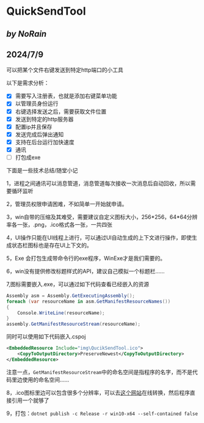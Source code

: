 # QuickSendTool

## *by NoRain*

## 2024/7/9

可以把某个文件右键发送到特定http端口的小工具

以下是需求分析：

- [x] 需要写入注册表，也就是添加右键菜单功能
- [x] 以管理员身份运行
- [x] 右键选择发送之后，需要获取文件位置
- [x] 发送到特定的http服务器
- [x] 配置ip并且保存
- [x] 发送完成后弹出通知
- [x] 支持在后台运行加快速度
- [x] 通讯
- [ ] 打包成exe

下面是一些技术总结/随堂小记

1，进程之间通讯可以消息管道，消息管道每次接收一次消息后自动回收，所以需要循环监听

2，管理员权限申请困难，不如简单一开始就申请。

3，win自带的压缩及其难受，需要建议自定义图标大小，256\*256，64\*64分辨率各一张，.png，.ico格式各一张，一共四张

4，UI操作只能在UI线程上进行，可以通过UI自动生成的上下文进行操作，即使生成状态栏图标也是存在UI上下文的。

5，<OutputType>Exe</OutputType> 会打包生成带命令行的exe程序，WinExe才是我们需要的。

6，win没有提供修改标题样式的API，建议自己模拟一个标题栏……

7,图标需要嵌入.exe，可以通过如下代码查看已经嵌入的资源

```cs
Assembly asm = Assembly.GetExecutingAssembly();
foreach (var resourceName in asm.GetManifestResourceNames())
{
    Console.WriteLine(resourceName);
}
assembly.GetManifestResourceStream(resourceName);
```

同时可以使用如下代码嵌入.cspoj

```xml
<EmbeddedResource Include="img\QucikSendTool.ico">
    <CopyToOutputDirectory>PreserveNewest</CopyToOutputDirectory>
</EmbeddedResource>
```

注意一点，```GetManifestResourceStream```中的命名空间是指程序的名字，而不是代码里边使用的命名空间……

8，.ico图标里边可以包含很多个分辨率，可以去[这个网站](https://cn.pic2ico.com/)在线转换，然后程序直接引用一个就够了

9，打包：```dotnet publish -c Release -r win10-x64 --self-contained false```
